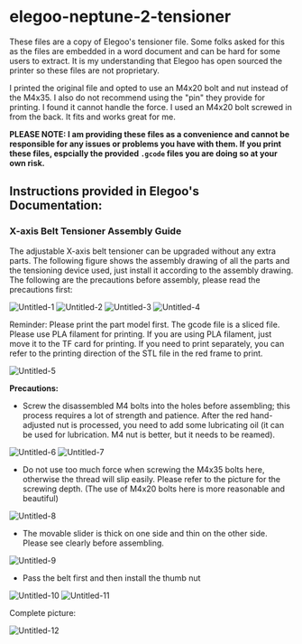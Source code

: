 # elegoo-neptune-2-tensioner
These files are a copy of Elegoo's tensioner file. Some folks asked for this as the files are embedded in a word document and can be hard for some users to extract. It is my understanding that Elegoo has open sourced the printer so these files are not proprietary. 

I printed the original file and opted to use an M4x20 bolt and nut instead of the M4x35. I also do not recommend using the "pin" they provide for printing. I found it cannot handle the force. I used an M4x20 bolt screwed in from the back. It fits and works great for me.

__PLEASE NOTE: I am providing these files as a convenience and cannot be responsible for any issues or problems you have with them. If you print these files, espcially the provided `.gcode` files you are doing so at your own risk.__

## Instructions provided in Elegoo's Documentation:

### X-axis Belt Tensioner Assembly Guide

The adjustable X-axis belt tensioner can be upgraded without any extra parts. The following figure shows the assembly drawing of all the parts and the tensioning device used, just install it according to the assembly drawing. The following are the precautions before assembly, please read the precautions first:

![Untitled-1](https://user-images.githubusercontent.com/10281380/133951474-83cb7274-9ef0-4d85-b3d5-1895cbba9435.png)
![Untitled-2](https://user-images.githubusercontent.com/10281380/133951475-ce80bdf7-1f4c-4b17-866e-82452cfd0c00.png)
![Untitled-3](https://user-images.githubusercontent.com/10281380/133951476-7889c770-6aef-4b08-8d58-a0b4c5280ef9.png)
![Untitled-4](https://user-images.githubusercontent.com/10281380/133951477-bf578419-bf10-4e13-aa04-a00291e020a1.png)

Reminder: Please print the part model first. The gcode file is a sliced file. Please use PLA filament for printing. If you are using PLA filament, just move it to the TF card for printing. If you need to print separately, you can refer to the printing direction of the STL file in the red frame to print.

![Untitled-5](https://user-images.githubusercontent.com/10281380/133951478-caafaf7e-cdc5-46b3-907b-436fe43fe641.png)

**Precautions:**
- Screw the disassembled M4 bolts into the holes before assembling; this process requires a lot of strength and patience. After the red hand-adjusted nut is processed, you need to add some lubricating oil (it can be used for lubrication. M4 nut is better, but it needs to be reamed).

![Untitled-6](https://user-images.githubusercontent.com/10281380/133951480-1b140eca-2af0-479f-8e71-b1eea5bf525f.png)
![Untitled-7](https://user-images.githubusercontent.com/10281380/133951481-04f8aded-9779-4a7a-b446-fb32a4c9f89a.png)
  
- Do not use too much force when screwing the M4x35 bolts here, otherwise the thread will slip easily. Please refer to the picture for the screwing depth. (The use of M4x20 bolts here is more reasonable and beautiful)

![Untitled-8](https://user-images.githubusercontent.com/10281380/133951482-abefd2d3-7346-48f2-a985-2923d4bcb618.png)

- The movable slider is thick on one side and thin on the other side. Please see clearly before assembling.

![Untitled-9](https://user-images.githubusercontent.com/10281380/133951469-d197cc81-1c45-4f4b-90ba-cb8e929bf8c4.png)

-	Pass the belt first and then install the thumb nut

![Untitled-10](https://user-images.githubusercontent.com/10281380/133951470-fee045ca-2fcc-4450-a971-aca2677a4910.png)
![Untitled-11](https://user-images.githubusercontent.com/10281380/133951472-164ed66f-03cd-415f-a108-171e43a3859c.png)
  
Complete picture:

![Untitled-12](https://user-images.githubusercontent.com/10281380/133951473-9132333a-bee6-410a-b6df-3c160b06efc9.png)

